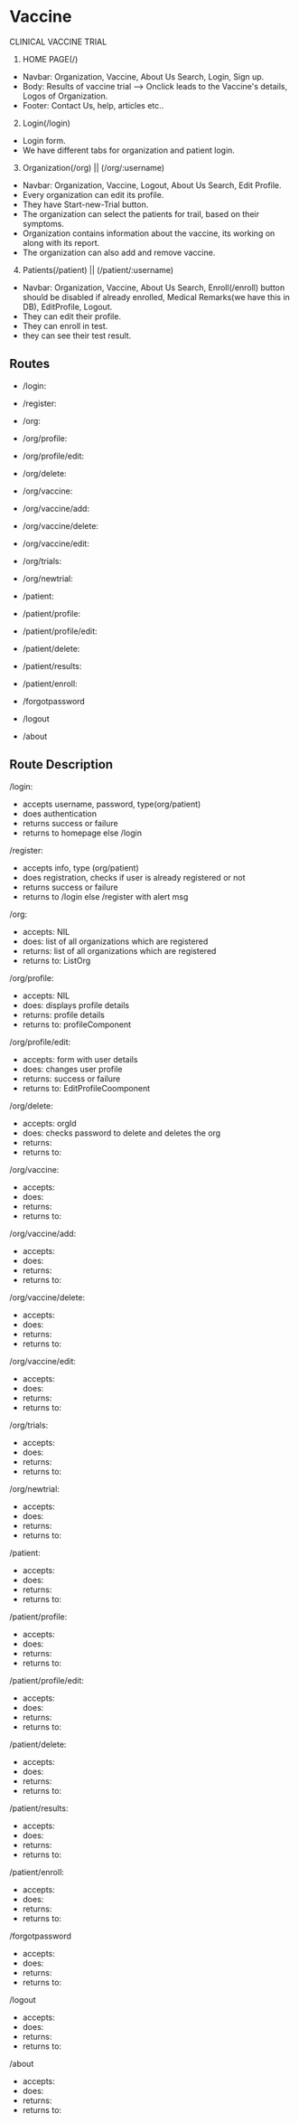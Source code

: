 # Vaccine

CLINICAL VACCINE TRIAL

1) HOME PAGE(/)

* Navbar: Organization, Vaccine, About Us				Search, Login, Sign up.
* Body: Results of vaccine trial --> Onclick leads to the Vaccine's details, Logos of Organization.
* Footer: Contact Us, help, articles etc..

2) Login(/login)

* Login form.
* We have different tabs for organization and patient login.

3) Organization(/org) || (/org/:username)

* Navbar: Organization, Vaccine, Logout, About Us			Search, Edit Profile.
* Every organization can edit its profile.
* They have Start-new-Trial button.
* The organization can select the patients for trail, based on their symptoms.
* Organization contains information about the vaccine, its working on along with its report.
* The organization can also add and remove vaccine.

4) Patients(/patient) || (/patient/:username)

* Navbar: Organization, Vaccine, About Us			Search, Enroll(/enroll) button should be disabled if already enrolled, Medical Remarks(we have this in DB), EditProfile, Logout. 
* They can edit their profile.
* They can enroll in test.
* they can see their test result.

## Routes

* /login: 
* /register: 

* /org: 
* /org/profile: 
* /org/profile/edit: 
* /org/delete:
* /org/vaccine:
* /org/vaccine/add:
* /org/vaccine/delete:
* /org/vaccine/edit:
* /org/trials:
* /org/newtrial:

* /patient: 
* /patient/profile: 
* /patient/profile/edit: 
* /patient/delete:
* /patient/results:
* /patient/enroll: 

* /forgotpassword
* /logout
* /about

## Route Description

/login: 
* accepts username, password, type(org/patient)
* does authentication 
* returns success or failure 
* returns to homepage else /login

/register: 
* accepts info, type (org/patient)
* does registration, checks if user is already registered or not
* returns success or failure
* returns to /login else /register with alert msg

/org: 
* accepts: NIL
* does: list of all organizations which are registered
* returns: list of all organizations which are registered
* returns to: ListOrg

/org/profile: 
* accepts: NIL
* does: displays profile details
* returns: profile details
* returns to: profileComponent

/org/profile/edit: 
* accepts: form with user details
* does: changes user profile
* returns: success or failure
* returns to: EditProfileCoomponent

/org/delete:
* accepts: orgId
* does: checks password to delete and deletes the org
* returns: 
* returns to: 

/org/vaccine:
* accepts:
* does: 
* returns: 
* returns to:

/org/vaccine/add:
* accepts:
* does: 
* returns: 
* returns to:

/org/vaccine/delete:
* accepts:
* does: 
* returns: 
* returns to:

/org/vaccine/edit:
* accepts:
* does: 
* returns: 
* returns to:

/org/trials:
* accepts:
* does: 
* returns: 
* returns to:

/org/newtrial:
* accepts:
* does: 
* returns: 
* returns to:


/patient: 
* accepts:
* does: 
* returns: 
* returns to:

/patient/profile: 
* accepts:
* does: 
* returns: 
* returns to:

/patient/profile/edit: 
* accepts:
* does: 
* returns: 
* returns to:

/patient/delete:
* accepts:
* does: 
* returns: 
* returns to:

/patient/results:
* accepts:
* does: 
* returns: 
* returns to:

/patient/enroll: 
* accepts:
* does: 
* returns: 
* returns to:


/forgotpassword
* accepts:
* does: 
* returns: 
* returns to:

/logout
* accepts:
* does: 
* returns: 
* returns to:

/about
* accepts:
* does: 
* returns: 
* returns to: